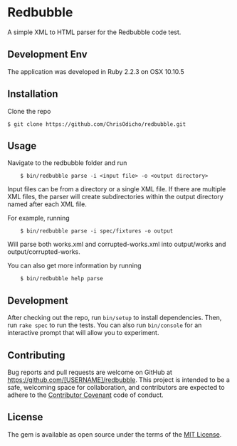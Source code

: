 # Redbubble

A simple XML to HTML parser for the Redbubble code test.

## Development Env

The application was developed in Ruby 2.2.3 on OSX 10.10.5

## Installation

Clone the repo

    $ git clone https://github.com/ChrisOdicho/redbubble.git

## Usage

Navigate to the redbubble folder and run

		$ bin/redbubble parse -i <input file> -o <output directory>

Input files can be from a directory or a single XML file. If there are multiple XML files, the parser will create subdirectories within the output directory named after each XML file.

For example, running

		$ bin/redbubble parse -i spec/fixtures -o output

Will parse both works.xml and corrupted-works.xml into output/works and output/corrupted-works.

You can also get more information by running

		$ bin/redbubble help parse

## Development

After checking out the repo, run `bin/setup` to install dependencies. Then, run `rake spec` to run the tests. You can also run `bin/console` for an interactive prompt that will allow you to experiment.

## Contributing

Bug reports and pull requests are welcome on GitHub at https://github.com/[USERNAME]/redbubble. This project is intended to be a safe, welcoming space for collaboration, and contributors are expected to adhere to the [Contributor Covenant](contributor-covenant.org) code of conduct.


## License

The gem is available as open source under the terms of the [MIT License](http://opensource.org/licenses/MIT).

